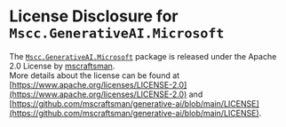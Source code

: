 # License Disclosure for `Mscc.GenerativeAI.Microsoft`

The [`Mscc.GenerativeAI.Microsoft`](https://www.nuget.org/packages/Mscc.GenerativeAI.Microsoft) package is released under the Apache 2.0 License by [mscraftsman](https://github.com/mscraftsman/generative-ai).  
More details about the license can be found at [https://www.apache.org/licenses/LICENSE-2.0](https://www.apache.org/licenses/LICENSE-2.0) and [https://github.com/mscraftsman/generative-ai/blob/main/LICENSE](https://github.com/mscraftsman/generative-ai/blob/main/LICENSE).
